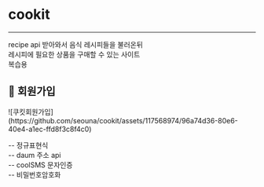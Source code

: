# cookit
<hr>
<p>
recipe api 받아와서 음식 레시피들을 불러온뒤 <br>
레시피에 필요한 상품을 구매할 수 있는 사이트 <br>
복습용
</p>


<h2> 📑 회원가입</h2>
![쿠킷회원가입](https://github.com/seouna/cookit/assets/117568974/96a74d36-80e6-40e4-a1ec-ffd8f3c8f4c0)


<p>
  -- 정규표현식 <br>
  -- daum 주소 api <br>
  -- coolSMS 문자인증 <br>
  -- 비밀번호암호화
</p>
